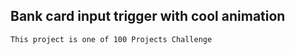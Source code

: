 ## Bank card input trigger with cool animation

```bash
This project is one of 100 Projects Challenge
```
